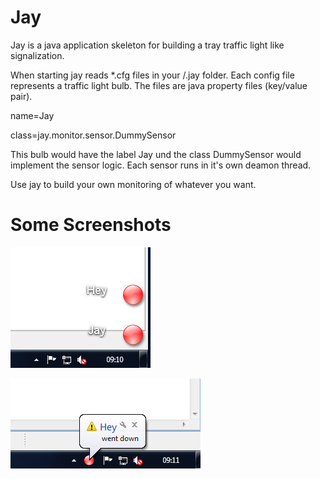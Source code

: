 Jay
==========


Jay is a java application skeleton for building a tray traffic light like signalization.


When starting jay reads *.cfg files in your <homedir>/.jay folder. Each config file represents a traffic light bulb. The files are java property files (key/value pair). 

name=Jay

class=jay.monitor.sensor.DummySensor

This bulb would have the label Jay und the class DummySensor would implement the sensor logic. Each sensor runs in it's own deamon thread.

Use jay to build your own monitoring of whatever you want.

Some Screenshots
==========

![Traffic light](images/jaylights.PNG)

![Jay message](images/jaytray.PNG)
